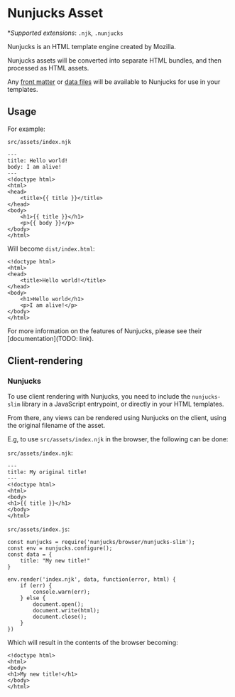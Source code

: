 # Nunjucks Asset

**Supported extensions*: `.njk`, `.nunjucks`

Nunjucks is an HTML template engine created by Mozilla.

Nunjucks assets will be converted into separate HTML bundles, and then processed as HTML assets.

Any [front matter](./front-matter.md) or [data files](./data-files.md) will be available to Nunjucks for use in your templates.

## Usage

For example:

`src/assets/index.njk`
```
---
title: Hello world!
body: I am alive!
---
<!doctype html>
<html>
<head>
    <title>{{ title }}</title>
</head>
<body>
    <h1>{{ title }}</h1>
    <p>{{ body }}</p>
</body>
</html>
```

Will become `dist/index.html`:

```
<!doctype html>
<html>
<head>
    <title>Hello world!</title>
</head>
<body>
    <h1>Hello world</h1>
    <p>I am alive!</p>
</body>
</html>
```

For more information on the features of Nunjucks, please see their [documentation](TODO: link).

## Client-rendering

### Nunjucks

To use client rendering with Nunjucks, you need to include the `nunjucks-slim` library in a JavaScript entrypoint, or directly in your HTML templates.

From there, any views can be rendered using Nunjucks on the client, using the original filename of the asset.

E.g, to use `src/assets/index.njk` in the browser, the following can be done:

`src/assets/index.njk`:
```
---
title: My original title!
---
<!doctype html>
<html>
<body>
<h1>{{ title }}</h1>
</body>
</html>
```

`src/assets/index.js`:
```
const nunjucks = require('nunjucks/browser/nunjucks-slim');
const env = nunjucks.configure();
const data = {
    title: "My new title!"
}

env.render('index.njk', data, function(error, html) {
    if (err) {
        console.warn(err);
    } else {
        document.open();
        document.write(html);
        document.close();
    }
})
```

Which will result in the contents of the browser becoming:

```
<!doctype html>
<html>
<body>
<h1>My new title!</h1>
</body>
</html>
```